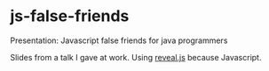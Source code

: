 js-false-friends
================

Presentation: Javascript false friends for java programmers

Slides from a talk I gave at work. Using [reveal.js](http://lab.hakim.se/reveal-js/#/) because Javascript.
